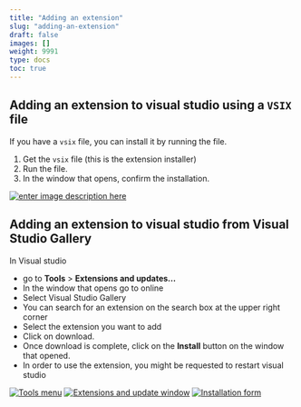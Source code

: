 ```yaml
---
title: "Adding an extension"
slug: "adding-an-extension"
draft: false
images: []
weight: 9991
type: docs
toc: true
---
```


##  Adding an extension to visual studio using a `VSIX` file
If you have a `vsix` file, you can install it by running the file.

 1. Get the `vsix` file (this is the extension installer)
 2. Run the file.
 3. In the window that opens, confirm the installation.

[![enter image description here][1]][1]


  [1]: http://i.stack.imgur.com/5XCKL.png

## Adding an extension to visual studio from Visual Studio Gallery
In Visual studio 

 - go to **Tools** > **Extensions and updates...**
 - In the window that opens go to online
 - Select Visual Studio Gallery
 - You can search for an extension on the search box at the upper right corner
 - Select the extension you want to add
 - Click on download.
 - Once download is complete, click on the **Install** button on the window that opened.
 - In order to use the extension, you might be requested to restart visual studio

[![Tools menu][1]][1]
[![Extensions and update window][2]][2]
[![Installation form][3]][3]


  [1]: http://i.stack.imgur.com/Nyw7z.png
  [2]: http://i.stack.imgur.com/fQdo6.png
  [3]: http://i.stack.imgur.com/9hJoP.png

